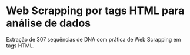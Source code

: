 # Web Scrapping por tags HTML para análise de dados
Extração de 307 sequências de DNA com prática de Web Scrapping em tags HTML.
